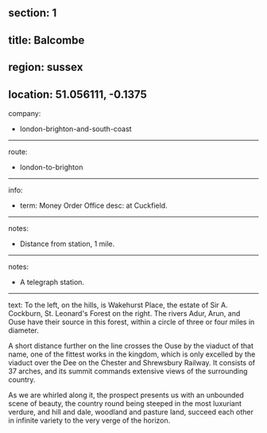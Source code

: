 section: 1
----
title: Balcombe
----
region: sussex
----
location: 51.056111, -0.1375
----
company:
- london-brighton-and-south-coast
----
route:
- london-to-brighton
----
info:
- term: Money Order Office
  desc: at Cuckfield.
----
notes:
- Distance from station, 1 mile.
----
notes:
- A telegraph station.
----
text: To the left, on the hills, is Wakehurst Place, the estate of Sir A. Cockburn, St. Leonard's Forest on the right. The rivers Adur, Arun, and Ouse have their source in this forest, within a circle of three or four miles in diameter.

A short distance further on the line crosses the Ouse by the viaduct of that name, one of the fittest works in the kingdom, which is only excelled by the viaduct over the Dee on the Chester and Shrewsbury Railway. It consists of 37 arches, and its summit commands extensive views of the surrounding country.

As we are whirled along it, the prospect presents us with an unbounded scene of beauty, the country round being steeped in the most luxuriant verdure, and hill and dale, woodland and pasture land, succeed each other in infinite variety to the very verge of the horizon.
